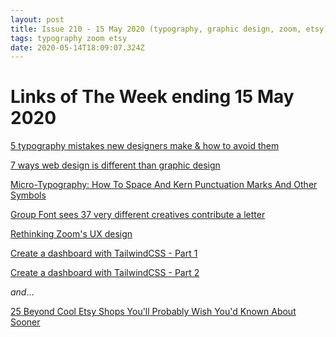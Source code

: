 ```yaml
---
layout: post
title: Issue 210 - 15 May 2020 (typography, graphic design, zoom, etsy)
tags: typography zoom etsy
date: 2020-05-14T18:09:07.324Z
---
```

# Links of The Week ending 15 May 2020

<a href="https://uxdesign.cc/5-typography-mistakes-new-designers-make-how-to-avoid-them-f75abe7da937" title="5 typography mistakes new designers make & how to avoid them" alt="5 typography mistakes new designers make & how to avoid them" target="_blank">5 typography mistakes new designers make & how to avoid them</a>

<a href="https://webflow.com/blog/web-design-vs-graphic-design" title="7 ways web design is different than graphic design" alt="7 ways web design is different than graphic design" target="_blank">7 ways web design is different than graphic design</a>

<a href="https://www.smashingmagazine.com/2020/05/micro-typography-space-kern-punctuation-marks-symbols/" title="Micro-Typography: How To Space And Kern Punctuation Marks And Other Symbols" alt="Micro-Typography: How To Space And Kern Punctuation Marks And Other Symbols" target="_blank">Micro-Typography: How To Space And Kern Punctuation Marks And Other Symbols</a>

<a href="https://www.itsnicethat.com/news/group-font-raissa-pardini-typography-graphic-design-120520" title="Group Font sees 37 very different creatives contribute a letter" alt="Group Font sees 37 very different creatives contribute a letter" target="_blank">Group Font sees 37 very different creatives contribute a letter</a>

<a href="https://blog.usepastel.com/post/zoom-ux-redesign" title="Rethinking Zoom's UX design" alt="Rethinking Zoom's UX design" target="_blank">Rethinking Zoom's UX design</a>

<a href="https://www.dawntraoz.com/blog/create-a-dashboard-with-tailwindcss-part-1/" title="Create a dashboard with TailwindCSS - Part 1" alt="Create a dashboard with TailwindCSS - Part 1">Create a dashboard with TailwindCSS - Part 1</a>

<a href="https://www.dawntraoz.com/blog/create-a-dashboard-with-tailwindcss-part-2/" title="Create a dashboard with TailwindCSS - Part 2" alt="Create a dashboard with TailwindCSS - Part 2" target="_blank">Create a dashboard with TailwindCSS - Part 2</a>

_and_...

<a href="https://www.buzzfeed.com/kaylasuazo/cool-etsy-shops" title="25 Beyond Cool Etsy Shops You'll Probably Wish You'd Known About Sooner" alt="25 Beyond Cool Etsy Shops You'll Probably Wish You'd Known About Sooner" target="_blank">25 Beyond Cool Etsy Shops You'll Probably Wish You'd Known About Sooner</a>